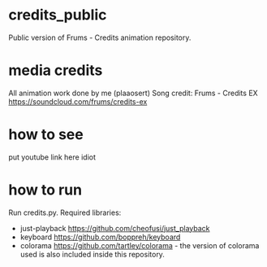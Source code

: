 # credits_public
 Public version of Frums - Credits animation repository.
 
 
# media credits
All animation work done by me (plaaosert)
Song credit: Frums - Credits EX https://soundcloud.com/frums/credits-ex

 
# how to see
put youtube link here idiot
 
 
# how to run
 Run credits.py. Required libraries:
 - just-playback https://github.com/cheofusi/just_playback
 - keyboard https://github.com/boppreh/keyboard
 - colorama https://github.com/tartley/colorama -
 the version of colorama used is also included inside this repository.